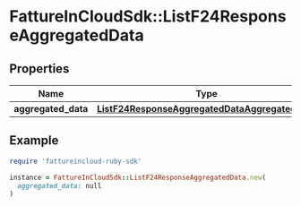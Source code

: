 # FattureInCloudSdk::ListF24ResponseAggregatedData

## Properties

| Name | Type | Description | Notes |
| ---- | ---- | ----------- | ----- |
| **aggregated_data** | [**ListF24ResponseAggregatedDataAggregatedData**](ListF24ResponseAggregatedDataAggregatedData.md) |  | [optional] |

## Example

```ruby
require 'fattureincloud-ruby-sdk'

instance = FattureInCloudSdk::ListF24ResponseAggregatedData.new(
  aggregated_data: null
)
```

